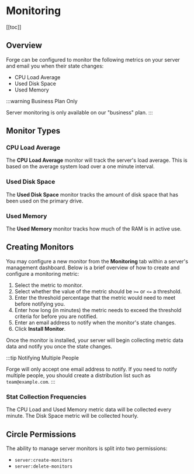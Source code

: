 # Monitoring

[[toc]]

## Overview

Forge can be configured to monitor the following metrics on your server and email you when their state changes:

- CPU Load Average
- Used Disk Space
- Used Memory

:::warning Business Plan Only

Server monitoring is only available on our "business" plan.
:::

## Monitor Types

### CPU Load Average

The **CPU Load Average** monitor will track the server's load average. This is based on the average system load over a one minute interval.

### Used Disk Space

The **Used Disk Space** monitor tracks the amount of disk space that has been used on the primary drive.

### Used Memory

The **Used Memory** monitor tracks how much of the RAM is in active use.

## Creating Monitors

You may configure a new monitor from the **Monitoring** tab within a server's management dashboard. Below is a brief overview of how to create and configure a monitoring metric:

1. Select the metric to monitor.
2. Select whether the value of the metric should be `>=` or `<=` a threshold.
3. Enter the threshold percentage that the metric would need to meet before notifying you.
4. Enter how long (in minutes) the metric needs to exceed the threshold criteria for before you are notified.
5. Enter an email address to notify when the monitor's state changes.
6. Click **Install Monitor**.

Once the monitor is installed, your server will begin collecting metric data data and notify you once the state changes.

:::tip Notifying Multiple People

Forge will only accept one email address to notify. If you need to notify multiple people, you should create a distribution list such as `team@example.com`.
:::

### Stat Collection Frequencies

The CPU Load and Used Memory metric data will be collected every minute. The Disk Space metric will be collected hourly.

## Circle Permissions

The ability to manage server monitors is split into two permissions:

- `server:create-monitors`
- `server:delete-monitors`
